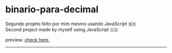 # binario-para-decimal
Segundo projeto feito por mim mesmo usando JavaScript 🇧🇷 <br> 
Second project made by myself using JavaScript 🇺🇸  

<p>preview: <a href="https://binario-para-decimal.vercel.app/">check here.</a></p> 
<hr>
